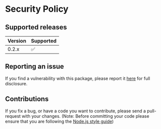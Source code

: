 # Security Policy

## Supported releases

| Version | Supported          |
| ------- | ------------------ |
| 0.2.x   | :white_check_mark: |

## Reporting an issue

If you find a vulnerability with this package, please report it [here](https://github.com/nuxy/human-face-detection/issues) for full disclosure.

## Contributions

If you fix a bug, or have a code you want to contribute, please send a pull-request with your changes. (Note: Before committing your code please ensure that you are following the [Node.js style guide](https://github.com/felixge/node-style-guide))
